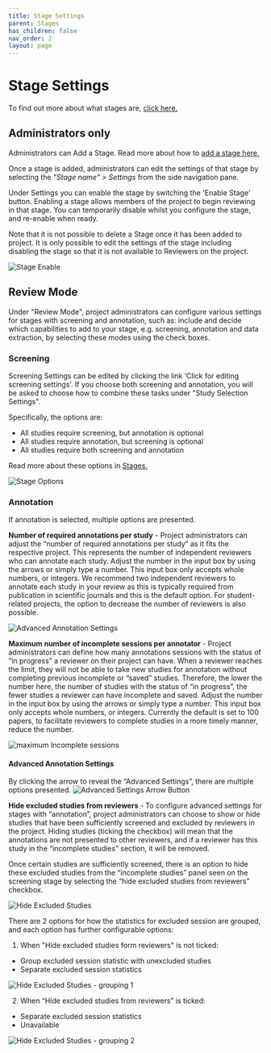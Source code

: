 ```yaml
---
title: Stage Settings
parent: Stages
has_children: false
nav_order: 2
layout: page
---
```


# Stage Settings
To find out more about what stages are, [click here.](../stages.html)


## Administrators only 

Administrators can Add a Stage. Read more about how to [add a stage here.](../stages.html)

Once a stage is added, administrators can edit the settings of that stage by selecting the *"Stage name" > Settings* from the side navigation pane.

Under Settings you can enable the stage by switching the 'Enable Stage' button. 
Enabling a stage allows members of the project to begin reviewing in that stage. You can temporarily disable whilst you configure the stage, and re-enable when ready.

Note that it is not possible to delete a Stage once it has been added to project. It is only possible to edit the settings of the stage including disabling the stage so that it is not available to Reviewers on the project.

![Stage Enable](/figs/Stage-Settings-Advanced-settings-enable.png)



## Review Mode

Under "Review Mode", project administrators can configure various settings for stages with screening and annotation, such as: include and decide which capabilities to add to your stage, e.g. screening, annotation and data extraction, by selecting these modes using the check boxes.  

### Screening
Screening Settings can be edited by clicking the link ‘Click for editing screening settings’. If you choose both screening and annotation, you will be asked to choose how to combine these tasks under "Study Selection Settings". 

Specifically, the options are: 
- All studies require screening, but annotation is optional 
- All studies require annotation, but screening is optional 
- All studies require both screening and annotation

Read more about these options in [Stages.](../stages.html)

![Stage Options](/figs/Fig_stage_options.png)



### Annotation
If annotation is selected, multiple options are presented. 

__Number of required annotations per study__ - Project administrators can adjust the “number of required annotations per study” as it fits the respective project. This represents the number of independent reviewers who can annotate each study. Adjust the number in the input box by using the arrows or simply type a number. This input box only accepts whole numbers, or integers. We recommend two independent reviewers to annotate each study in your review as this is typically required from publication in scientific journals and this is the default option. For student-related projects, the option to decrease the number of reviewers is also possible. 

![Advanced Annotation Settings](/figs/Stage-Advanced-settings-annotation-settings.png)


__Maximum number of incomplete sessions per annotator__ - Project administrators can define how many annotations sessions with the status of “in progress” a reviewer on their project can have. When a reviewer reaches the limit, they will not be able to take new studies for annotation without completing previous incomplete or “saved” studies. Therefore, the lower the number here, the number of studies with the status of “in progress”, the fewer studies a reviewer can have incomplete and saved.  Adjust the number in the input box by using the arrows or simply type a number. This input box only accepts whole numbers, or integers. Currently the default is set to 100 papers, to facilitate reviewers to complete studies in a more timely manner, reduce the number.

![maximum Incomplete sessions](/figs/Stage-Advanced-settings-maximum-incomplete-sessions.png)


#### Advanced Annotation Settings

By clicking the arrow to reveal the “Advanced Settings”, there are multiple options presented.
![Advanced Settings Arrow Button](/figs/Stage-Settings-Advanced-settings-arrow-button.png)

__Hide excluded studies from reviewers__ - To configure advanced settings for stages with “annotation”, project administrators can choose to show or hide studies that have been sufficiently screened and excluded by reviewers in the project. Hiding studies (ticking the checkbox) will mean that the annotations are not presented to other reviewers, and if a reviewer has this study in the “incomplete studies” section, it will be removed.  

Once certain studies are sufficiently screened, there is an option to hide these excluded studies from the “incomplete studies” panel seen on the screening stage by selecting the “hide excluded studies from reviewers” checkbox. 

![Hide Excluded Studies](/figs/Stage-Advanced-settings-hide-excluded-studies.png)

There are 2 options for how the statistics for excluded session are grouped, and each option has further configurable options: 
1) When "Hide excluded studies form reviewers" is not ticked: 
* Group excluded session statistic with unexcluded studies 
* Separate excluded session statistics

![Hide Excluded Studies - grouping 1](/figs/Stage-Advanced-settings-excluded-grouping-1.png)


2) When “Hide excluded studies from reviewers” is ticked: 
* Separate excluded session statistics
* Unavailable

![Hide Excluded Studies - grouping 2](/figs/Stage-Advanced-settings-excluded-grouping-2.png)
